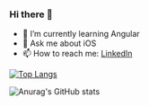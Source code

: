### Hi there 👋

- 🌱 I’m currently learning Angular
- 💬 Ask me about iOS
- 📫 How to reach me: [LinkedIn](https://www.linkedin.com/in/kubraergulkose/)

[![Top Langs](https://github-readme-stats.vercel.app/api/top-langs/?username=kubraergulkose&layout=compact)](https://github.com/kubraergulkose/github-readme-stats)

![Anurag's GitHub stats](https://github-readme-stats.vercel.app/api?username=kubraergulkose&show_icons=true)
